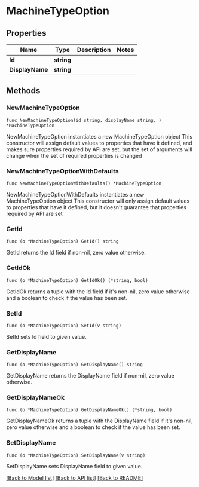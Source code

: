 # MachineTypeOption

## Properties

Name | Type | Description | Notes
------------ | ------------- | ------------- | -------------
**Id** | **string** |  | 
**DisplayName** | **string** |  | 

## Methods

### NewMachineTypeOption

`func NewMachineTypeOption(id string, displayName string, ) *MachineTypeOption`

NewMachineTypeOption instantiates a new MachineTypeOption object
This constructor will assign default values to properties that have it defined,
and makes sure properties required by API are set, but the set of arguments
will change when the set of required properties is changed

### NewMachineTypeOptionWithDefaults

`func NewMachineTypeOptionWithDefaults() *MachineTypeOption`

NewMachineTypeOptionWithDefaults instantiates a new MachineTypeOption object
This constructor will only assign default values to properties that have it defined,
but it doesn't guarantee that properties required by API are set

### GetId

`func (o *MachineTypeOption) GetId() string`

GetId returns the Id field if non-nil, zero value otherwise.

### GetIdOk

`func (o *MachineTypeOption) GetIdOk() (*string, bool)`

GetIdOk returns a tuple with the Id field if it's non-nil, zero value otherwise
and a boolean to check if the value has been set.

### SetId

`func (o *MachineTypeOption) SetId(v string)`

SetId sets Id field to given value.


### GetDisplayName

`func (o *MachineTypeOption) GetDisplayName() string`

GetDisplayName returns the DisplayName field if non-nil, zero value otherwise.

### GetDisplayNameOk

`func (o *MachineTypeOption) GetDisplayNameOk() (*string, bool)`

GetDisplayNameOk returns a tuple with the DisplayName field if it's non-nil, zero value otherwise
and a boolean to check if the value has been set.

### SetDisplayName

`func (o *MachineTypeOption) SetDisplayName(v string)`

SetDisplayName sets DisplayName field to given value.



[[Back to Model list]](../README.md#documentation-for-models) [[Back to API list]](../README.md#documentation-for-api-endpoints) [[Back to README]](../README.md)



